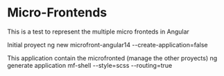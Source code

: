 # Micro-Frontends
This is a test to represent the multiple micro fronteds in Angular


Initial proyect
ng new microfront-angular14 --create-application=false

This application contain the microfronted (manage the other proyects)
ng generate application mf-shell --style=scss --routing=true
